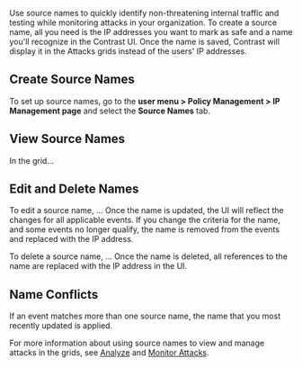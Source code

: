 <!--
title: "IP Management"
description: "Overview of IP management"
tags: "admin policy management ip attacks attacker protect"
-->

Use source names to quickly identify non-threatening internal traffic and testing while monitoring attacks in your organization. To create a source name, all you need is the IP addresses you want to mark as safe and a name you'll recognize in the Contrast UI. Once the name is saved, Contrast will display it in the Attacks grids instead of the users' IP addresses. 

## Create Source Names

To set up source names, go to the **user menu > Policy Management > IP Management page** and select the **Source Names** tab. 



## View Source Names

In the grid...


## Edit and Delete Names

To edit a source name, ...
Once the name is updated, the UI will reflect the changes for all applicable events. If you change the criteria for the name, and some events no longer qualify, the name is removed from the events and replaced with the IP address. 

To delete a source name, ... 
Once the name is deleted, all references to the name are replaced with the IP address in the UI. 


## Name Conflicts 

If an event matches more than one source name, the name that you most recently updated is applied.

<!-- Add note to Attacks articles -->



For more information about using source names to view and manage attacks in the grids, see [Analyze](user-attacks.html#analyze-attacks) and [Monitor Attacks](user-attacks.html#monitor). 

